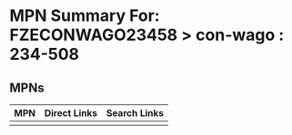 



# MPN Summary For: FZECONWAGO23458 > con-wago : 234-508

## MPNs
  

|MPN|Direct Links|Search Links|
| :--- | :--- | :--- |
||||
